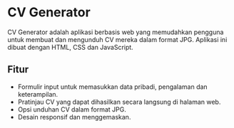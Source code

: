# CV Generator
CV Generator adalah aplikasi berbasis web yang memudahkan pengguna untuk membuat dan mengunduh CV mereka dalam format JPG.
Aplikasi ini dibuat dengan HTML, CSS dan JavaScript.

## Fitur
- Formulir input untuk memasukkan data pribadi, pengalaman dan keterampilan.
- Pratinjau CV yang dapat dihasilkan secara langsung di halaman web.
- Opsi unduhan CV dalam format JPG.
- Desain responsif dan menggemaskan.


